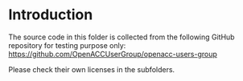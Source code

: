 
# Introduction

The source code in this folder is collected from the following GitHub repository for testing purpose only:
https://github.com/OpenACCUserGroup/openacc-users-group

Please check their own licenses in the subfolders.

